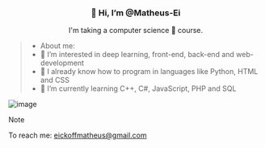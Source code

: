 <div align="center">
<h3>👋 Hi, I’m @Matheus-Ei</h3>
<p>I'm taking a computer science 🤖 course.</p>
</div>



> - About me:
> - 👀 I’m interested in deep learning, front-end, back-end and web-development
> - 🧨 I already know how to program in languages ​​like Python, HTML and CSS
> - 🌱 I’m currently learning C++, C#, JavaScript, PHP and SQL

![image](https://github.com/Matheus-Ei/Matheus-Ei/assets/127603510/f1fe0e15-845d-4d4a-baae-712fe3fd16ce)

> [!NOTE]
> To reach me: eickoffmatheus@gmail.com
